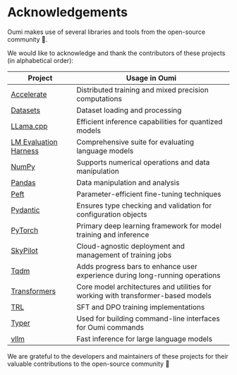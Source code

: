 # Acknowledgements

Oumi makes use of several libraries and tools from the open-source community 🚀.

We would like to acknowledge and thank the contributors of these projects (in alphabetical order):

| Project | Usage in Oumi |
|-------------------|---------------|
| [Accelerate](https://github.com/huggingface/accelerate) | Distributed training and mixed precision computations |
| [Datasets](https://github.com/huggingface/datasets) | Dataset loading and processing |
| [LLama.cpp](https://github.com/ggerganov/llama.cpp) | Efficient inference capabilities for quantized models |
| [LM Evaluation Harness](https://github.com/EleutherAI/lm-evaluation-harness) | Comprehensive suite for evaluating language models |
| [NumPy](https://github.com/numpy/numpy) | Supports numerical operations and data manipulation |
| [Pandas](https://github.com/pandas-dev/pandas) | Data manipulation and analysis |
| [Peft](https://github.com/huggingface/peft) | Parameter-efficient fine-tuning techniques |
| [Pydantic](https://github.com/pydantic/pydantic) | Ensures type checking and validation for configuration objects |
| [PyTorch](https://github.com/pytorch/pytorch) | Primary deep learning framework for model training and inference |
| [SkyPilot](https://github.com/skypilot-org/skypilot) | Cloud-agnostic deployment and management of training jobs |
| [Tqdm](https://github.com/tqdm/tqdm) | Adds progress bars to enhance user experience during long-running operations |
| [Transformers](https://github.com/huggingface/transformers) | Core model architectures and utilities for working with transformer-based models |
| [TRL](https://github.com/huggingface/trl) | SFT and DPO training implementations |
| [Typer](https://github.com/tiangolo/typer) | Used for building command-line interfaces for Oumi commands |
| [vllm](https://github.com/vllm-project/vllm) | Fast inference for large language models |

We are grateful to the developers and maintainers of these projects for their valuable contributions to the open-source community 🙏
